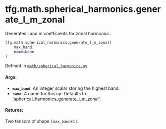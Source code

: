 <div itemscope itemtype="http://developers.google.com/ReferenceObject">
<meta itemprop="name" content="tfg.math.spherical_harmonics.generate_l_m_zonal" />
<meta itemprop="path" content="Stable" />
</div>

# tfg.math.spherical_harmonics.generate_l_m_zonal

Generates l and m coefficients for zonal harmonics.

``` python
tfg.math.spherical_harmonics.generate_l_m_zonal(
    max_band,
    name=None
)
```



Defined in [`math/spherical_harmonics.py`](https://github.com/tensorflow/agents/tree/master/tensorflow_graphics/math/spherical_harmonics.py).

<!-- Placeholder for "Used in" -->

#### Args:

* <b>`max_band`</b>: An integer scalar storing the highest band.
* <b>`name`</b>: A name for this op. Defaults to
    'spherical_harmonics_generate_l_m_zonal'.


#### Returns:

Two tensors of shape `[max_band+1]`.